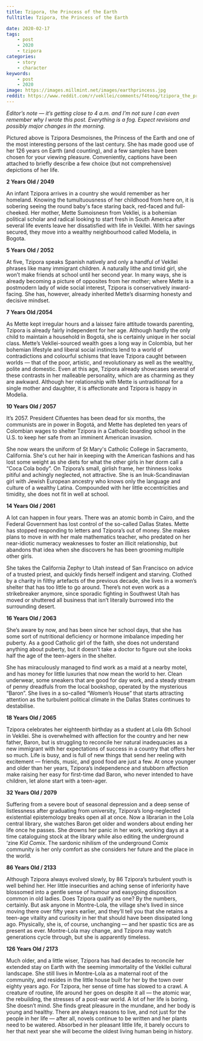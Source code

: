 ```yaml
---
title: Tzipora, the Princess of the Earth
fulltitle: Tzipora, the Princess of the Earth

date: 2020-02-17
tags:
    - post
    - 2020
    - tzipora
categories:
    - story
    - character
keywords:
    - post
    - 2020
image: https://images.millmint.net/images/earthprincess.jpg
reddit: https://www.reddit.com/r/vekllei/comments/f4teoq/tzipora_the_princess_of_the_earth/
---
```


*Editor’s note — it’s getting close to 4 a.m. and I’m not sure I can even remember why I wrote this post. Everything is a fog. Expect revisions and possibly major changes in the morning.*

Pictured above is Tzipora Desmoisnes, the Princess of the Earth and one of the most interesting persons of the last century. She has made good use of her 126 years on Earth (and counting), and a few samples have been chosen for your viewing pleasure. Conveniently, captions have been attached to briefly describe a few choice (but not comprehensive) depictions of her life.

**2 Years Old / 2049**

An infant Tzipora arrives in a country she would remember as her homeland. Knowing the tumultuousness of her childhood from here on, it is sobering seeing the round baby's face staring back, red-faced and full-cheeked. Her mother, Mette Sumoisnesn from Vekllei, is a bohemian political scholar and radical looking to start fresh in South America after several life events leave her dissatisfied with life in Vekllei. With her savings secured, they move into a wealthy neighbourhood called Modelia, in Bogota.

**5 Years Old / 2052**

At five, Tzipora speaks Spanish natively and only a handful of Vekllei phrases like many immigrant children. A naturally lithe and timid girl, she won’t make friends at school until her second year. In many ways, she is already becoming a picture of opposites from her mother; where Mette is a postmodern lady of wide social interest, Tzipora is conservatively inward-facing. She has, however, already inherited Mette’s disarming honesty and decisive mindset.

**7 Years Old /2054**

As Mette kept irregular hours and a laissez faire attitude towards parenting, Tzipora is already fairly independent for her age. Although hardly the only child to maintain a household in Bogotá, she is certainly unique in her social class. Mette’s Vekllei-sourced wealth goes a long way in Colombia, but her bohemian lifestyle and liberal social instincts lend to a world of contradictions and colourful schisms that leave Tzipora caught between worlds — that of the poor, artistic, and revolutionary as well as the wealthy, polite and domestic. Even at this age, Tzipora already showcases several of these contrasts in her malleable personality, which are as charming as they are awkward. Although her relationship with Mette is untraditional for a single mother and daughter, it is affectionate and Tzipora is happy in Modelia.

**10 Years Old / 2057**

It’s 2057. President Cifuentes has been dead for six months, the communists are in power in Bogotá, and Mette has depleted ten years of Colombian wages to shelter Tzipora in a Catholic boarding school in the U.S. to keep her safe from an imminent American invasion.

She now wears the uniform of St Mary's Catholic College in Sacramento, California. She's cut her hair in keeping with the American fashions and has lost some weight as she diets for what the other girls in her dorm call a “Coca Cola body”. On Tzipora’s small, girlish frame, her thinness looks pitiful and achingly neglected, not attractive. She is an Inuk-Scandinavian girl with Jewish European ancestry who knows only the language and culture of a wealthy Latina. Compounded with her little eccentricities and timidity, she does not fit in well at school.

**14 Years Old / 2061**

A lot can happen in four years. There was an atomic bomb in Cairo, and the Federal Government has lost control of the so-called Dallas States. Mette has stopped responding to letters and Tzipora’s out of money. She makes plans to move in with her male mathematics teacher, who predated on her near-idiotic numeracy weaknesses to foster an illicit relationship, but abandons that idea when she discovers he has been grooming multiple other girls.

She takes the California Zephyr to Utah instead of San Francisco on advice of a trusted priest, and quickly finds herself indigent and starving. Clothed by a charity in filthy artefacts of the previous decade, she lives in a women’s shelter that has too little to go around. There’s not even work as a strikebreaker anymore, since sporadic fighting in Southwest Utah has moved or shuttered all business that isn’t literally burrowed into the surrounding desert.

**16 Years Old / 2063**

She’s aware by now, and has been since her school days, that she has some sort of nutritional deficiency or hormone imbalance impeding her puberty. As a good Catholic girl of the faith, she does not understand anything about puberty, but it doesn’t take a doctor to figure out she looks half the age of the teen-agers in the shelter.

She has miraculously managed to find work as a maid at a nearby motel, and has money for little luxuries that now mean the world to her. Clean underwear, some sneakers that are good for day work, and a steady stream of penny dreadfuls from the local bookshop, operated by the mysterious “Baron”. She lives in a so-called “Women’s House” that starts attracting attention as the turbulent political climate in the Dallas States continues to destabilise.

**18 Years Old / 2065**

Tzipora celebrates her eighteenth birthday as a student at Lola 6th School in Vekllei. She is overwhelmed with affection for the country and her new father, Baron, but is struggling to reconcile her natural inadequacies as a new immigrant with her expectations of success in a country that offers her so much. Life is busy, and is full of new things that send her reeling with excitement — friends, music, and good food are just a few. At once younger and older than her years, Tzipora’s independence and stubborn affection make raising her easy for first-time dad Baron, who never intended to have children, let alone start with a teen-ager.

**32 Years Old / 2079**

Suffering from a severe bout of seasonal depression and a deep sense of listlessness after graduating from university, Tzipora’s long-neglected existential epistemology breaks open all at once. Now a librarian in the Lola central library, she watches Baron get older and wonders about ending her life once he passes. She drowns her panic in her work, working days at a time cataloguing stock at the library while also editing the underground ‘zine *Kid Comix*. The sardonic nihilism of the underground Comix community is her only comfort as she considers her future and the place in the world.

**86 Years Old / 2133**

Although Tzipora always evolved slowly, by 86 Tzipora’s turbulent youth is well behind her. Her little insecurities and aching sense of inferiority have blossomed into a gentle sense of humour and easygoing disposition common in old ladies. Does Tzipora qualify as one? By the numbers, certainly. But ask anyone in Montre-Lola, the village she’s lived in since moving there over fifty years earlier, and they’ll tell you that she retains a teen-age vitality and curiosity in her that should have been dissipated long ago. Physically, she is, of course, unchanging — and her spastic tics are as present as ever. Montre-Lola may change, and Tzipora may watch generations cycle through, but she is apparently timeless.

**126 Years Old / 2173**

Much older, and a little wiser, Tzipora has had decades to reconcile her extended stay on Earth with the seeming immortality of the Vekllei cultural landscape. She still lives in Montre-Lola as a maternal root of the community, and resides in the little house built for her by the town over eighty years ago. For Tzipora, her sense of time has slowed to a crawl. A creature of routine, life around her goes on despite it all — the atomic war, the rebuilding, the stresses of a post-war world. A lot of her life is boring. She doesn’t mind. She finds great pleasure in the mundane, and her body is young and healthy. There are always reasons to live, and not just for the people in her life — after all, novels continue to be written and her plants need to be watered. Absorbed in her pleasant little life, it barely occurs to her that next year she will become the oldest living human being in history.
